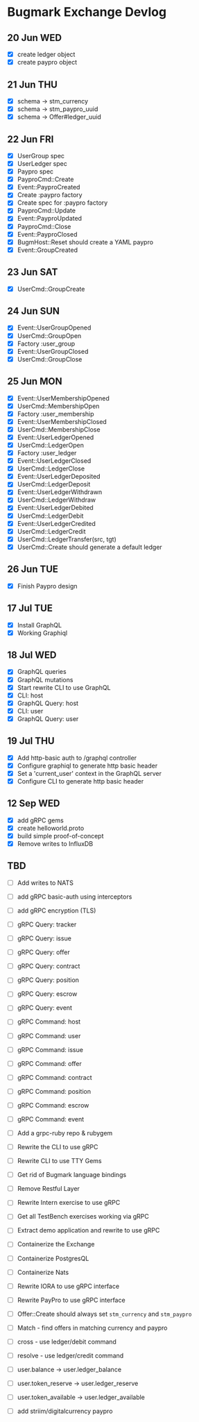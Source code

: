 # Bugmark Exchange Devlog

## 20 Jun WED

- [x] create ledger object
- [x] create paypro object

## 21 Jun THU

- [x] schema -> stm_currency
- [x] schema -> stm_paypro_uuid
- [x] schema -> Offer#ledger_uuid

## 22 Jun FRI

- [x] UserGroup spec
- [x] UserLedger spec
- [x] Paypro spec
- [x] PayproCmd::Create  
- [x] Event::PayproCreated 
- [x] Create :paypro factory
- [x] Create spec for :paypro factory
- [x] PayproCmd::Update 
- [x] Event::PayproUpdated
- [x] PayproCmd::Close  
- [x] Event::PayproClosed
- [x] BugmHost::Reset should create a YAML paypro
- [x] Event::GroupCreated

## 23 Jun SAT

- [x] UserCmd::GroupCreate 

## 24 Jun SUN

- [x] Event::UserGroupOpened
- [x] UserCmd::GroupOpen
- [x] Factory :user_group
- [x] Event::UserGroupClosed
- [x] UserCmd::GroupClose

## 25 Jun MON

- [x] Event::UserMembershipOpened
- [x] UserCmd::MembershipOpen
- [x] Factory :user_membership
- [x] Event::UserMembershipClosed
- [x] UserCmd::MembershipClose
- [x] Event::UserLedgerOpened
- [x] UserCmd::LedgerOpen
- [x] Factory :user_ledger
- [x] Event::UserLedgerClosed
- [x] UserCmd::LedgerClose
- [x] Event::UserLedgerDeposited
- [x] UserCmd::LedgerDeposit  
- [x] Event::UserLedgerWithdrawn
- [x] UserCmd::LedgerWithdraw 
- [x] Event::UserLedgerDebited
- [x] UserCmd::LedgerDebit    
- [x] Event::UserLedgerCredited
- [x] UserCmd::LedgerCredit   
- [x] UserCmd::LedgerTransfer(src, tgt) 
- [x] UserCmd::Create should generate a default ledger

## 26 Jun TUE

- [x] Finish Paypro design

## 17 Jul TUE

- [x] Install GraphQL
- [x] Working Graphiql

## 18 Jul WED

- [x] GraphQL queries
- [x] GraphQL mutations
- [x] Start rewrite CLI to use GraphQL
- [x] CLI: host
- [x] GraphQL Query: host
- [x] CLI: user
- [x] GraphQL Query: user

## 19 Jul THU

- [x] Add http-basic auth to /graphql controller
- [x] Configure graphiql to generate http basic header
- [x] Set a 'current_user' context in the GraphQL server
- [x] Configure CLI to generate http basic header

## 12 Sep WED

- [x] add gRPC gems
- [x] create helloworld.proto
- [x] build simple proof-of-concept
- [x] Remove writes to InfluxDB

## TBD

- [ ] Add writes to NATS

- [ ] add gRPC basic-auth using interceptors
- [ ] add gRPC encryption (TLS)

- [ ] gRPC Query: tracker
- [ ] gRPC Query: issue
- [ ] gRPC Query: offer
- [ ] gRPC Query: contract
- [ ] gRPC Query: position
- [ ] gRPC Query: escrow
- [ ] gRPC Query: event

- [ ] gRPC Command: host
- [ ] gRPC Command: user
- [ ] gRPC Command: issue
- [ ] gRPC Command: offer
- [ ] gRPC Command: contract
- [ ] gRPC Command: position
- [ ] gRPC Command: escrow
- [ ] gRPC Command: event

- [ ] Add a grpc-ruby repo & rubygem

- [ ] Rewrite the CLI to use gRPC
- [ ] Rewrite CLI to use TTY Gems

- [ ] Get rid of Bugmark language bindings
- [ ] Remove Restful Layer

- [ ] Rewrite Intern exercise to use gRPC
- [ ] Get all TestBench exercises working via gRPC
- [ ] Extract demo application and rewrite to use gRPC

- [ ] Containerize the Exchange
- [ ] Containerize PostgresQL
- [ ] Containerize Nats

- [ ] Rewrite IORA to use gRPC interface
- [ ] Rewrite PayPro to use gRPC interface

- [ ] Offer::Create should always set  `stm_currency` and `stm_paypro`
- [ ] Match - find offers in matching currency and paypro
- [ ] cross   - use ledger/debit command
- [ ] resolve - use ledger/credit command

- [ ] user.balance         -> user.ledger_balance
- [ ] user.token_reserve   -> user.ledger_reserve
- [ ] user.token_available -> user.ledger_available

- [ ] add striim/digitalcurrency paypro
